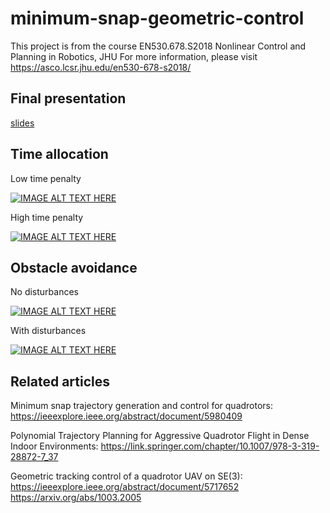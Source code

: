 # minimum-snap-geometric-control
This project is from the course EN530.678.S2018 Nonlinear Control and Planning in Robotics, JHU
For more information, please visit https://asco.lcsr.jhu.edu/en530-678-s2018/

## Final presentation
[slides](https://drive.google.com/open?id=1APnwKnfsYUZB0-4T4GaXExabcxmzodVf)

## Time allocation

Low time penalty

[![IMAGE ALT TEXT HERE](https://img.youtube.com/vi/m1lIAcgYFYQ/0.jpg)](https://www.youtube.com/watch?v=m1lIAcgYFYQ)

High time penalty

[![IMAGE ALT TEXT HERE](https://img.youtube.com/vi/HpaOFfIOTrs/0.jpg)](https://www.youtube.com/watch?v=HpaOFfIOTrs)

## Obstacle avoidance

No disturbances

[![IMAGE ALT TEXT HERE](https://img.youtube.com/vi/bzi5rqWMOCg/0.jpg)](https://www.youtube.com/watch?v=bzi5rqWMOCg)

With disturbances

[![IMAGE ALT TEXT HERE](https://img.youtube.com/vi/gG9_Etc4188/0.jpg)](https://www.youtube.com/watch?v=gG9_Etc4188)

## Related articles
Minimum snap trajectory generation and control for quadrotors: 
https://ieeexplore.ieee.org/abstract/document/5980409

Polynomial Trajectory Planning for Aggressive Quadrotor Flight in Dense Indoor Environments: 
https://link.springer.com/chapter/10.1007/978-3-319-28872-7_37

Geometric tracking control of a quadrotor UAV on SE(3): 
https://ieeexplore.ieee.org/abstract/document/5717652
https://arxiv.org/abs/1003.2005
